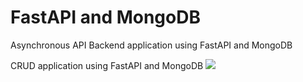 # FastAPI and MongoDB

Asynchronous API Backend application using FastAPI and MongoDB

CRUD application using FastAPI and MongoDB
![](images/fastapi_mongodb.png)
